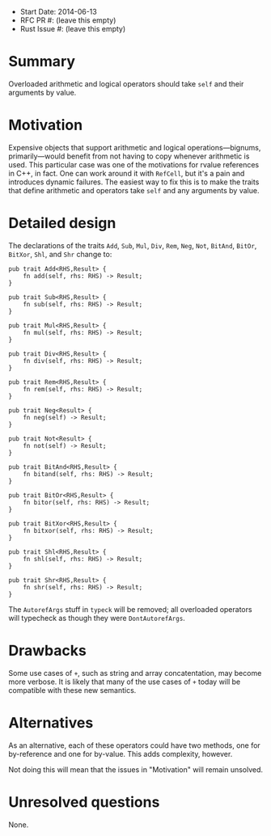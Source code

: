 - Start Date: 2014-06-13
- RFC PR #: (leave this empty)
- Rust Issue #: (leave this empty)

# Summary

Overloaded arithmetic and logical operators should take `self` and their arguments by value.

# Motivation

Expensive objects that support arithmetic and logical operations—bignums, primarily—would benefit from not having to copy whenever arithmetic is used. This particular case was one of the motivations for rvalue references in C++, in fact. One can work around it with `RefCell`, but it's a pain and introduces dynamic failures. The easiest way to fix this is to make the traits that define arithmetic and operators take `self` and any arguments by value.

# Detailed design

The declarations of the traits `Add`, `Sub`, `Mul`, `Div`, `Rem`, `Neg`, `Not`, `BitAnd`, `BitOr`, `BitXor`, `Shl`, and `Shr` change to:

    pub trait Add<RHS,Result> {
        fn add(self, rhs: RHS) -> Result;
    }

    pub trait Sub<RHS,Result> {
        fn sub(self, rhs: RHS) -> Result;
    }

    pub trait Mul<RHS,Result> {
        fn mul(self, rhs: RHS) -> Result;
    }

    pub trait Div<RHS,Result> {
        fn div(self, rhs: RHS) -> Result;
    }

    pub trait Rem<RHS,Result> {
        fn rem(self, rhs: RHS) -> Result;
    }

    pub trait Neg<Result> {
        fn neg(self) -> Result;
    }

    pub trait Not<Result> {
        fn not(self) -> Result;
    }

    pub trait BitAnd<RHS,Result> {
        fn bitand(self, rhs: RHS) -> Result;
    }

    pub trait BitOr<RHS,Result> {
        fn bitor(self, rhs: RHS) -> Result;
    }

    pub trait BitXor<RHS,Result> {
        fn bitxor(self, rhs: RHS) -> Result;
    }

    pub trait Shl<RHS,Result> {
        fn shl(self, rhs: RHS) -> Result;
    }

    pub trait Shr<RHS,Result> {
        fn shr(self, rhs: RHS) -> Result;
    }

The `AutorefArgs` stuff in `typeck` will be removed; all overloaded operators will typecheck as though they were `DontAutorefArgs`.

# Drawbacks

Some use cases of `+`, such as string and array concatentation, may become more verbose. It is likely that many of the use cases of `+` today will be compatible with these new semantics.

# Alternatives

As an alternative, each of these operators could have two methods, one for by-reference and one for by-value. This adds complexity, however.

Not doing this will mean that the issues in "Motivation" will remain unsolved.

# Unresolved questions

None.

